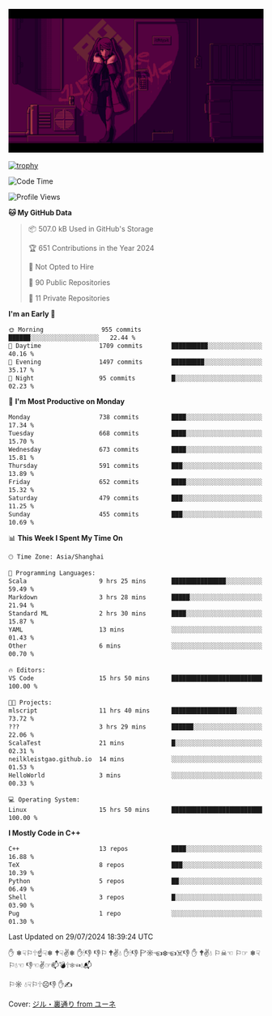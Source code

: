 ![](imgs/main.png)

[![trophy](https://github-profile-trophy.vercel.app/?username=NeilKleistGao&theme=dracula)](https://github.com/ryo-ma/github-profile-trophy)

<!--START_SECTION:waka-->
![Code Time](http://img.shields.io/badge/Code%20Time-1%2C234%20hrs%2025%20mins-blue)

![Profile Views](http://img.shields.io/badge/Profile%20Views-0-blue)

**🐱 My GitHub Data** 

> 📦 507.0 kB Used in GitHub's Storage 
 > 
> 🏆 651 Contributions in the Year 2024
 > 
> 🚫 Not Opted to Hire
 > 
> 📜 90 Public Repositories 
 > 
> 🔑 11 Private Repositories 
 > 
**I'm an Early 🐤** 

```text
🌞 Morning                955 commits         ██████░░░░░░░░░░░░░░░░░░░   22.44 % 
🌆 Daytime                1709 commits        ██████████░░░░░░░░░░░░░░░   40.16 % 
🌃 Evening                1497 commits        █████████░░░░░░░░░░░░░░░░   35.17 % 
🌙 Night                  95 commits          █░░░░░░░░░░░░░░░░░░░░░░░░   02.23 % 
```
📅 **I'm Most Productive on Monday** 

```text
Monday                   738 commits         ████░░░░░░░░░░░░░░░░░░░░░   17.34 % 
Tuesday                  668 commits         ████░░░░░░░░░░░░░░░░░░░░░   15.70 % 
Wednesday                673 commits         ████░░░░░░░░░░░░░░░░░░░░░   15.81 % 
Thursday                 591 commits         ███░░░░░░░░░░░░░░░░░░░░░░   13.89 % 
Friday                   652 commits         ████░░░░░░░░░░░░░░░░░░░░░   15.32 % 
Saturday                 479 commits         ███░░░░░░░░░░░░░░░░░░░░░░   11.25 % 
Sunday                   455 commits         ███░░░░░░░░░░░░░░░░░░░░░░   10.69 % 
```


📊 **This Week I Spent My Time On** 

```text
🕑︎ Time Zone: Asia/Shanghai

💬 Programming Languages: 
Scala                    9 hrs 25 mins       ███████████████░░░░░░░░░░   59.49 % 
Markdown                 3 hrs 28 mins       █████░░░░░░░░░░░░░░░░░░░░   21.94 % 
Standard ML              2 hrs 30 mins       ████░░░░░░░░░░░░░░░░░░░░░   15.87 % 
YAML                     13 mins             ░░░░░░░░░░░░░░░░░░░░░░░░░   01.43 % 
Other                    6 mins              ░░░░░░░░░░░░░░░░░░░░░░░░░   00.70 % 

🔥 Editors: 
VS Code                  15 hrs 50 mins      █████████████████████████   100.00 % 

🐱‍💻 Projects: 
mlscript                 11 hrs 40 mins      ██████████████████░░░░░░░   73.72 % 
???                      3 hrs 29 mins       ██████░░░░░░░░░░░░░░░░░░░   22.06 % 
ScalaTest                21 mins             █░░░░░░░░░░░░░░░░░░░░░░░░   02.31 % 
neilkleistgao.github.io  14 mins             ░░░░░░░░░░░░░░░░░░░░░░░░░   01.53 % 
HelloWorld               3 mins              ░░░░░░░░░░░░░░░░░░░░░░░░░   00.33 % 

💻 Operating System: 
Linux                    15 hrs 50 mins      █████████████████████████   100.00 % 
```

**I Mostly Code in C++** 

```text
C++                      13 repos            ████░░░░░░░░░░░░░░░░░░░░░   16.88 % 
TeX                      8 repos             ███░░░░░░░░░░░░░░░░░░░░░░   10.39 % 
Python                   5 repos             ██░░░░░░░░░░░░░░░░░░░░░░░   06.49 % 
Shell                    3 repos             █░░░░░░░░░░░░░░░░░░░░░░░░   03.90 % 
Pug                      1 repo              ░░░░░░░░░░░░░░░░░░░░░░░░░   01.30 % 
```




 Last Updated on 29/07/2024 18:39:24 UTC
<!--END_SECTION:waka-->

✋ ❄☟⚐🕆☝☟❄ 🕈☟✌❄ ✋🕯👎 👎⚐ 🕈✌💧 ✋🕯👎 🏱☼☜❄☜☠👎 ✋ 🕈✌💧 ⚐☠☜ ⚐☞ ❄☟⚐💧☜ 👎☜✌☞📫💣🕆❄☜💧📬

⚐☼ 💧☟⚐🕆☹👎 ✋✍

Cover: [ジル・裏通り from ユーネ](https://www.pixiv.net/artworks/62127066)
